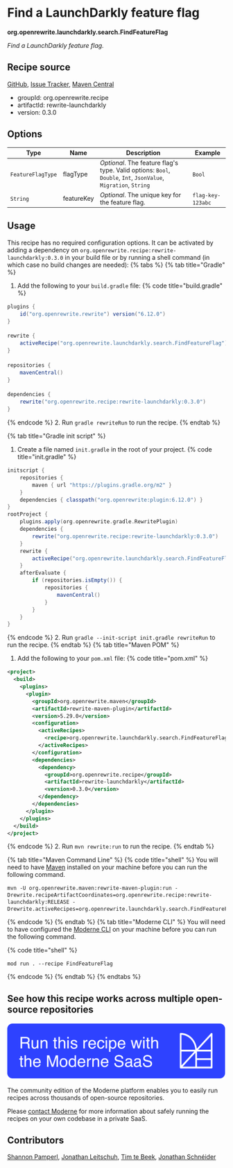 # Find a LaunchDarkly feature flag

**org.openrewrite.launchdarkly.search.FindFeatureFlag**

_Find a LaunchDarkly feature flag._

## Recipe source

[GitHub](https://github.com/openrewrite/rewrite-launchdarkly/blob/main/src/main/java/org/openrewrite/launchdarkly/search/FindFeatureFlag.java), [Issue Tracker](https://github.com/openrewrite/rewrite-launchdarkly/issues), [Maven Central](https://central.sonatype.com/artifact/org.openrewrite.recipe/rewrite-launchdarkly/0.3.0/jar)

* groupId: org.openrewrite.recipe
* artifactId: rewrite-launchdarkly
* version: 0.3.0

## Options

| Type | Name | Description | Example |
| -- | -- | -- | -- |
| `FeatureFlagType` | flagType | *Optional*. The feature flag's type. Valid options: `Bool`, `Double`, `Int`, `JsonValue`, `Migration`, `String` | `Bool` |
| `String` | featureKey | *Optional*. The unique key for the feature flag. | `flag-key-123abc` |


## Usage

This recipe has no required configuration options. It can be activated by adding a dependency on `org.openrewrite.recipe:rewrite-launchdarkly:0.3.0` in your build file or by running a shell command (in which case no build changes are needed): 
{% tabs %}
{% tab title="Gradle" %}
1. Add the following to your `build.gradle` file:
{% code title="build.gradle" %}
```groovy
plugins {
    id("org.openrewrite.rewrite") version("6.12.0")
}

rewrite {
    activeRecipe("org.openrewrite.launchdarkly.search.FindFeatureFlag")
}

repositories {
    mavenCentral()
}

dependencies {
    rewrite("org.openrewrite.recipe:rewrite-launchdarkly:0.3.0")
}
```
{% endcode %}
2. Run `gradle rewriteRun` to run the recipe.
{% endtab %}

{% tab title="Gradle init script" %}
1. Create a file named `init.gradle` in the root of your project.
{% code title="init.gradle" %}
```groovy
initscript {
    repositories {
        maven { url "https://plugins.gradle.org/m2" }
    }
    dependencies { classpath("org.openrewrite:plugin:6.12.0") }
}
rootProject {
    plugins.apply(org.openrewrite.gradle.RewritePlugin)
    dependencies {
        rewrite("org.openrewrite.recipe:rewrite-launchdarkly:0.3.0")
    }
    rewrite {
        activeRecipe("org.openrewrite.launchdarkly.search.FindFeatureFlag")
    }
    afterEvaluate {
        if (repositories.isEmpty()) {
            repositories {
                mavenCentral()
            }
        }
    }
}
```
{% endcode %}
2. Run `gradle --init-script init.gradle rewriteRun` to run the recipe.
{% endtab %}
{% tab title="Maven POM" %}
1. Add the following to your `pom.xml` file:
{% code title="pom.xml" %}
```xml
<project>
  <build>
    <plugins>
      <plugin>
        <groupId>org.openrewrite.maven</groupId>
        <artifactId>rewrite-maven-plugin</artifactId>
        <version>5.29.0</version>
        <configuration>
          <activeRecipes>
            <recipe>org.openrewrite.launchdarkly.search.FindFeatureFlag</recipe>
          </activeRecipes>
        </configuration>
        <dependencies>
          <dependency>
            <groupId>org.openrewrite.recipe</groupId>
            <artifactId>rewrite-launchdarkly</artifactId>
            <version>0.3.0</version>
          </dependency>
        </dependencies>
      </plugin>
    </plugins>
  </build>
</project>
```
{% endcode %}
2. Run `mvn rewrite:run` to run the recipe.
{% endtab %}

{% tab title="Maven Command Line" %}
{% code title="shell" %}
You will need to have [Maven](https://maven.apache.org/download.cgi) installed on your machine before you can run the following command.

```shell
mvn -U org.openrewrite.maven:rewrite-maven-plugin:run -Drewrite.recipeArtifactCoordinates=org.openrewrite.recipe:rewrite-launchdarkly:RELEASE -Drewrite.activeRecipes=org.openrewrite.launchdarkly.search.FindFeatureFlag
```
{% endcode %}
{% endtab %}
{% tab title="Moderne CLI" %}
You will need to have configured the [Moderne CLI](https://docs.moderne.io/moderne-cli/cli-intro) on your machine before you can run the following command.

{% code title="shell" %}
```shell
mod run . --recipe FindFeatureFlag
```
{% endcode %}
{% endtab %}
{% endtabs %}

## See how this recipe works across multiple open-source repositories

[![Moderne Link Image](/.gitbook/assets/ModerneRecipeButton.png)](https://app.moderne.io/recipes/org.openrewrite.launchdarkly.search.FindFeatureFlag)

The community edition of the Moderne platform enables you to easily run recipes across thousands of open-source repositories.

Please [contact Moderne](https://moderne.io/product) for more information about safely running the recipes on your own codebase in a private SaaS.

## Contributors
[Shannon Pamperl](mailto:shanman190@gmail.com), [Jonathan Leitschuh](mailto:jonathan.leitschuh@gmail.com), [Tim te Beek](mailto:tim@moderne.io), [Jonathan Schnéider](mailto:jkschneider@gmail.com)
